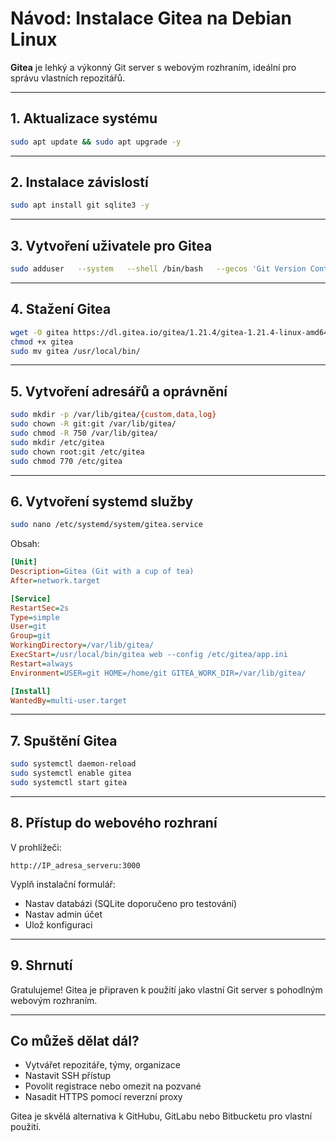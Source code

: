 # Návod: Instalace Gitea na Debian Linux

**Gitea** je lehký a výkonný Git server s webovým rozhraním, ideální pro správu vlastních repozitářů.

---

## 1. Aktualizace systému

```bash
sudo apt update && sudo apt upgrade -y
```

---

## 2. Instalace závislostí

```bash
sudo apt install git sqlite3 -y
```

---

## 3. Vytvoření uživatele pro Gitea

```bash
sudo adduser   --system   --shell /bin/bash   --gecos 'Git Version Control'   --group   --disabled-password   --home /home/git   git
```

---

## 4. Stažení Gitea

```bash
wget -O gitea https://dl.gitea.io/gitea/1.21.4/gitea-1.21.4-linux-amd64
chmod +x gitea
sudo mv gitea /usr/local/bin/
```

---

## 5. Vytvoření adresářů a oprávnění

```bash
sudo mkdir -p /var/lib/gitea/{custom,data,log}
sudo chown -R git:git /var/lib/gitea/
sudo chmod -R 750 /var/lib/gitea/
sudo mkdir /etc/gitea
sudo chown root:git /etc/gitea
sudo chmod 770 /etc/gitea
```

---

## 6. Vytvoření systemd služby

```bash
sudo nano /etc/systemd/system/gitea.service
```

Obsah:

```ini
[Unit]
Description=Gitea (Git with a cup of tea)
After=network.target

[Service]
RestartSec=2s
Type=simple
User=git
Group=git
WorkingDirectory=/var/lib/gitea/
ExecStart=/usr/local/bin/gitea web --config /etc/gitea/app.ini
Restart=always
Environment=USER=git HOME=/home/git GITEA_WORK_DIR=/var/lib/gitea/

[Install]
WantedBy=multi-user.target
```

---

## 7. Spuštění Gitea

```bash
sudo systemctl daemon-reload
sudo systemctl enable gitea
sudo systemctl start gitea
```

---

## 8. Přístup do webového rozhraní

V prohlížeči:

```
http://IP_adresa_serveru:3000
```

Vyplň instalační formulář:
- Nastav databázi (SQLite doporučeno pro testování)
- Nastav admin účet
- Ulož konfiguraci

---

## 9. Shrnutí

Gratulujeme! Gitea je připraven k použití jako vlastní Git server s pohodlným webovým rozhraním.

---

## Co můžeš dělat dál?

- Vytvářet repozitáře, týmy, organizace
- Nastavit SSH přístup
- Povolit registrace nebo omezit na pozvané
- Nasadit HTTPS pomocí reverzní proxy

Gitea je skvělá alternativa k GitHubu, GitLabu nebo Bitbucketu pro vlastní použití.
